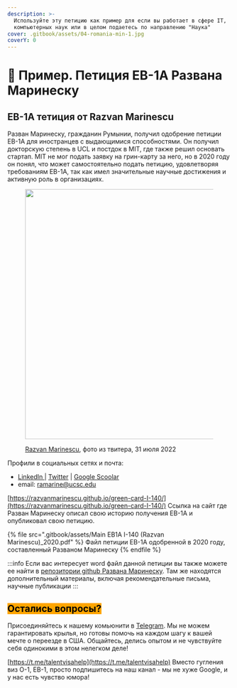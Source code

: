 ```yaml
---
description: >-
  Используйте эту петицию как пример для если вы работает в сфере IT,
  компьютерных наук или в целом подаетесь по направлению "Наука"
cover: .gitbook/assets/04-romania-min-1.jpg
coverY: 0
---
```


# 💪 Пример. Петиция EB-1A Развана Маринеску

## EB-1A тетиция от Razvan Marinescu

Разван Маринеску, гражданин Румынии, получил одобрение петиции EB-1A для иностранцев с выдающимися способностями. Он получил докторскую степень в UCL и постдок в MIT, где также решил основать стартап. MIT не мог подать заявку на грин-карту за него, но в 2020 году он понял, что может самостоятельно подать петицию, удовлетворяя требованиям EB-1A, так как имел значительные научные достижения и активную роль в организациях.

<figure><img src=".gitbook/assets/Screenshot 2023-05-19 at 10.46.26 PM.png" alt="" width="563"><figcaption><p><a href="https://twitter.com/RazMarinescu">Razvan Marinescu</a>, фото из твитера, 31 июля 2022</p></figcaption></figure>

Профили в социальных сетях и почта:

* [LinkedIn ](https://www.linkedin.com/in/razvan-valentin-marinescu-29b09442/)| [Twitter](https://twitter.com/RazMarinescu) | [Google Scoolar](https://scholar.google.com/citations?user=AzfoycUAAAAJ\&hl=en)
* email: [ramarine@ucsc.edu](https://emailto:ramarine@ucsc.edu)

[https://razvanmarinescu.github.io/green-card-I-140/](https://razvanmarinescu.github.io/green-card-I-140/)
Ссылка на сайт где Разван Маринеску описал свою историю получения EB-1A и опубликовал свою петицию.

{% file src=".gitbook/assets/Main EB1A I-140 (Razvan Marinescu)_2020.pdf" %}
Файл петиции EB-1A одобренной в 2020 году, составленный Разваном Маринеску
{% endfile %}

:::info
Если вас интересует word файл данной петиции вы также можете ее найти в [репозитории github Развана Маринеску](https://github.com/razvanmarinescu/EB1A). Там же находятся дополнительный материалы, включая рекомендательные письма, научные публикации&#x20;
:::

## <mark style="background-color:orange;">Остались вопросы?</mark>

Присоединяйтесь к нашему комьюнити в [Telegram](https://t.me/+\_cMRBs7JkCFmZTcy). Мы не можем гарантировать крылья, но готовы помочь на каждом шагу к вашей мечте о переезде в США. Общайтесь, делись опытом и не чувствуйте себя одинокими в этом нелегком деле!

[https://t.me/talentvisahelp](https://t.me/talentvisahelp)
Вместо гугления виз O-1, EB-1, просто подпишитесь на наш канал - мы не хуже Google, и у нас есть чувство юмора!
